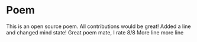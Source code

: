 # Poem
This is an open source poem. All contributions would be great!
Added a line and changed mind state!
Great poem mate, I rate 8/8
More line more line
